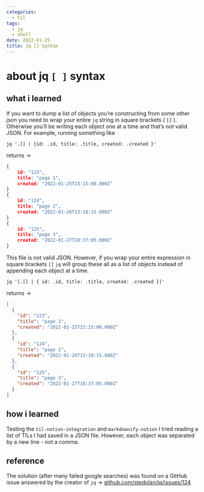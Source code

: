 ```yaml
---
categories:
  - til
tags:
  - jq
  - shell
date: 2022-01-25
title: Jq [] Syntax
---
```


# about jq `[ ]` syntax

## what i learned

If you want to dump a list of objects you’re constructing from some other json you need to wrap your entire `jq` string in square brackets ( `[]` ). Otherwise you’ll be writing each object one at a time and that’s not valid JSON.
For example, running something like

```shell
jq '.[] | {id: .id, title: .title, created: .created }'
```

returns →

```json
{
	id: "123",
	title: "page 1",
	created: "2022-01-25T23:15:00.000Z"
}
{
	id: "124",
	title: "page 2",
	created: "2022-01-26T13:18:15.000Z"
}
{
	id: "125",
	title: "page 3",
	created: "2022-01-27T18:37:05.000Z"
}
```

This file is not valid JSON. However, if you wrap your entire expression in square brackets `[]` `jq` will group these all as a list of objects instead of appending each object at a time.

```shell
jq '[.[] | { id: .id, title: .title, created: .created }]'
```

returns →

```json
[
  {
    "id": "123",
    "title": "page 1",
    "created": "2022-01-25T23:15:00.000Z"
  },
  {
    "id": "124",
    "title": "page 2",
    "created": "2022-01-26T13:18:15.000Z"
  },
  {
    "id": "125",
    "title": "page 3",
    "created": "2022-01-27T18:37:05.000Z"
  }
]
```

<!-- more -->
## how i learned

Testing the `til-notion-integration` and `markdownify-notion` I tried reading a list of TILs I had saved in a JSON file. However, each object was separated by a new line - not a comma.

## reference

The solution (after many failed google searches) was found on a GitHub issue answered by the creator of `jq` →
[github.com/stedolan/jq/issues/124](https://github.com/stedolan/jq/issues/124#issuecomment-17875972)

